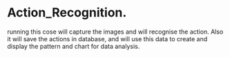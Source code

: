 # Action_Recognition.
running this cose will capture the images and will recognise the action. 
Also it will save the actions in database, and  will use this data to create and display the pattern and chart for data analysis.
